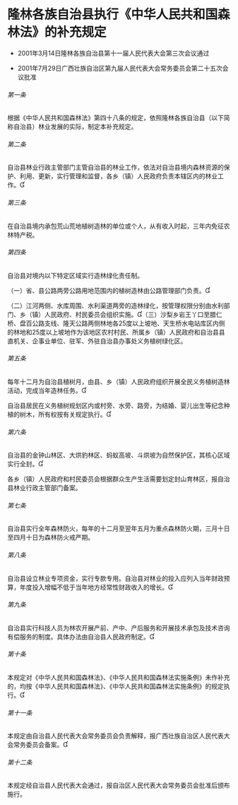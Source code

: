 # 隆林各族自治县执行《中华人民共和国森林法》的补充规定

- 2001年3月14日隆林各族自治县第十一届人民代表大会第三次会议通过

- 2001年7月29日广西壮族自治区第九届人民代表大会常务委员会第二十五次会议批准

<!-- INFO END -->

###### 第一条

根据《中华人民共和国森林法》第四十八条的规定，依照隆林各族自治县（以下简称自治县）林业发展的实际，制定本补充规定。

###### 第二条

自治县林业行政主管部门主管自治县的林业工作，依法对自治县境内森林资源的保护、利用、更新，实行管理和监督，各乡（镇）人民政府负责本辖区内的林业工作。

###### 第三条

在自治县境内承包荒山荒地植树造林的单位或个人，从有收入时起，三年内免征农林特产税。

###### 第四条

自治县对境内以下特定区域实行造林绿化责任制。

（一）省、县公路两旁公路用地范围内的植树造林由公路管理部门负责。

（二）江河两侧、水库周围、水利渠道两旁的造林绿化，按管理权限分别由水利部门、乡（镇）人民政府、村民委员会组织实施。（三）沙梨乡岩王丫口至腊仁桥、盘百公路支线、隆天公路两侧林地各25度以上坡地、天生桥水电站库区内侧的林地和25度以上坡地作为该地区农村村民、所属乡（镇）人民政府和自治县县直机关、企事业单位、驻军、外驻自治县办事处义务植树绿化区。

###### 第五条

每年十二月为自治县植树月，由县、乡（镇）人民政府组织开展全民义务植树造林活动，完成当年造林任务。

自治县居民在义务植树规划区内或村旁、水旁、路旁，为结婚、婴儿出生等纪念种植的树木，所有权按有关规定执行。

###### 第六条

自治县的金钟山林区、大烘豹林区、蚂蚁高坡、斗烘坡为自然保护区，其核心区域实行全封。

各乡（镇）人民政府和村民委员会根据群众生产生活需要划定封山育林区，报自治县林业行政主管部门备案。

###### 第七条

自治县实行全年森林防火，每年的十二月至翌年五月为重点森林防火期，三月十日至四月十日为森林防火戒严期。

###### 第八条

自治县设立林业专项资金，实行专款专用。自治县对林业的投入应列入当年财政预算，年度投入增幅不低于当年地方经常性财政收入的增长。

###### 第九条

自治县实行科技人员为林农开展产前、产中、产后服务和开展技术承包及技术咨询有偿服务的制度。具体办法由自治县人民政府制定。

###### 第十条

本规定对《中华人民共和国森林法》、《中华人民共和国森林法实施条例》未作补充的，均按《中华人民共和国森林法》、《中华人民共和国森林法实施条例》的规定执行。

###### 第十一条

本规定由自治县人民代表大会常务委员会负责解释，报广西壮族自治区人民代表大会常务委员会备案。

###### 第十二条

本规定经自治县人民代表大会通过，报自治区人民代表大会常务委员会批准后颁布施行。
